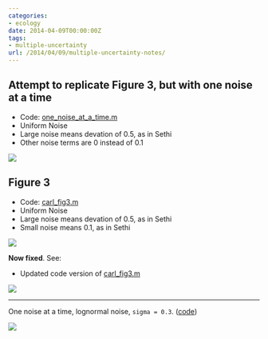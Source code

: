 ```yaml
---
categories:
- ecology
date: 2014-04-09T00:00:00Z
tags:
- multiple-uncertainty
url: /2014/04/09/multiple-uncertainty-notes/
---
```


Attempt to replicate Figure 3, but with one noise at a time
-----------------------------------------------------------

- Code: [one_noise_at_a_time.m](https://github.com/cboettig/multiple_uncertainty/blob/95a79c15659248ccc635f231b24a5db849b01e73/inst/matlab/one_noise_at_a_time.m)
- Uniform Noise
- Large noise means devation of 0.5, as in Sethi
- Other noise terms are 0 instead of 0.1

![](http://cboettig.github.com/multiple_uncertainty/one_at_a_time.svg)


Figure 3
---------

- Code: [carl_fig3.m](https://github.com/cboettig/multiple_uncertainty/blob/ac84a3623786099e827e47bc1ef0c3c094438080/inst/matlab/carl_fig3.m)
- Uniform Noise
- Large noise means devation of 0.5, as in Sethi
- Small noise means 0.1, as in Sethi

![](http://cboettig.github.com/multiple_uncertainty/carl_fig3.svg)

**Now fixed**. See:

* Updated code version of [carl_fig3.m](https://github.com/cboettig/multiple_uncertainty/blob/be2597935e166f1311f7d43df91750d07a69f7cc/inst/matlab/carl_fig3.m)

![](http://cboettig.github.com/multiple_uncertainty/carl_figure3.svg)

----------------------------

One noise at a time, lognormal noise, `sigma = 0.3`. ([code](https://github.com/cboettig/multiple_uncertainty/blob/9739f930c5c6c78cdf41956ce6c38a5d5b2870dc/inst/matlab/lognormal_one_at_a_time.m))


![](http://cboettig.github.com/multiple_uncertainty/lognormal_one_at_a_time.svg)


